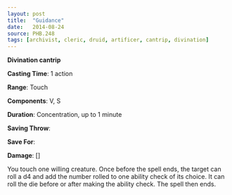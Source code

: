 ```yaml
---
layout: post
title:  "Guidance"
date:   2014-08-24
source: PHB.248
tags: [archivist, cleric, druid, artificer, cantrip, divination]
---
```


**Divination cantrip**

**Casting Time**: 1 action

**Range**: Touch

**Components**: V, S

**Duration**: Concentration, up to 1 minute

**Saving Throw**:

**Save For**:

**Damage**: []

You touch one willing creature. Once before the spell ends, the target can roll a d4 and add the number rolled to one ability check of its choice. It can roll the die before or after making the ability check. The spell then ends.